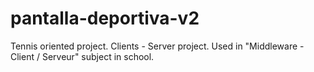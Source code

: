 # pantalla-deportiva-v2
Tennis oriented project. Clients - Server project. Used in "Middleware - Client / Serveur" subject in school.
